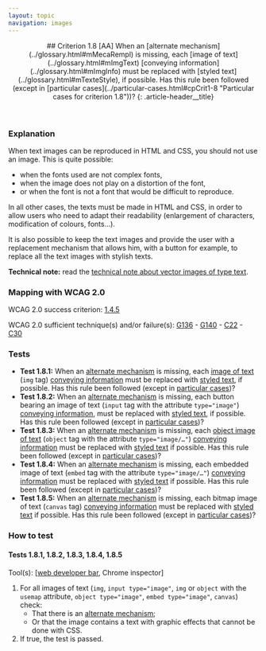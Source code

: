```yaml
---
layout: topic
navigation: images
---
```


<header>
## Criterion 1.8 [AA] <span>When an [alternate mechanism](../glossary.html#mMecaRempl) is missing, each [image of text](../glossary.html#mImgText) [conveying information](../glossary.html#mImgInfo) must be replaced with [styled text](../glossary.html#mTexteStyle), if possible. Has this rule been followed (except in [particular cases](../particular-cases.html#cpCrit1-8 "Particular cases for criterion 1.8"))?</span>
{: .article-header__title}
</header>

### Explanation

When text images can be reproduced in HTML and CSS, you should not use an image. This is quite possible:

* when the fonts used are not complex fonts,
* when the image does not play on a distortion of the font,
* or when the font is not a font that would be difficult to reproduce.

In all other cases, the texts must be made in HTML and CSS, in order to allow users who need to adapt their readability (enlargement of characters, modification of colours, fonts...).

It is also possible to keep the text images and provide the user with a replacement mechanism that allows him, with a button for example, to replace all the text images with stylish texts.

**Technical note:** read the [technical note about vector images of type text](../technical-notes.html#TNcrit1-8).

### Mapping with WCAG 2.0

WCAG 2.0 success criterion: [1.4.5](http://www.w3.org/TR/WCAG20/#visual-audio-contrast-text-presentation)

WCAG 2.0 sufficient technique(s) and/or failure(s): [G136](http://www.w3.org/TR/WCAG-TECHS/G136.html) - [G140](http://www.w3.org/TR/WCAG-TECHS/G140.html) - [C22](http://www.w3.org/TR/WCAG-TECHS/C22.html) - [C30](http://www.w3.org/TR/WCAG-TECHS/C30.html)

### Tests

*   **Test 1.8.1:** When an [alternate mechanism](../glossary.html#mMecaRempl) is missing, each [image of text](../glossary.html#mImgText) (`img` tag) [conveying information](../glossary.html#mImgInfo) must be replaced with [styled text](../glossary.html#mTexteStyle), if possible. Has this rule been followed (except in [particular cases](./particular-cases.html#cpCrit1-8 "Particular cases for criterion 1.8"))?
*   **Test 1.8.2:** When an [alternate mechanism](../glossary.html#mMecaRempl) is missing, each button bearing an image of text (`input` tag with the attribute `type="image"`) [conveying information](../glossary.html#mImgInfo), must be replaced with [styled text](../glossary.html#mTexteStyle), if possible. Has this rule been followed (except in [particular cases](./particular-cases.html#cpCrit1-8 "Particular cases for criterion 1.8"))?
*   **Test 1.8.3:** When an [alternate mechanism](../glossary.html#mMecaRempl) is missing, each [object image of text](../glossary.html#mImgTextObj) (`object` tag with the attribute `type="image/…"`) [conveying information](../glossary.html#mImgInfo) must be replaced with [styled text](../glossary.html#mTexteStyle) if possible. Has this rule been followed (except in [particular cases](./particular-cases.html#cpCrit1-8 "Particular cases for criterion 1.8"))?
*   **Test 1.8.4:** When an [alternate mechanism](../glossary.html#mMecaRempl) is missing, each embedded image of text (`embed` tag with the attribute `type="image/…"`) [conveying information](../glossary.html#mImgInfo) must be replaced with [styled text](../glossary.html#mTexteStyle) if possible. Has this rule been followed (except in [particular cases](./particular-cases.html#cpCrit1-8 "Particular cases for criterion 1.8"))?
*   **Test 1.8.5:** When an [alternate mechanism](../glossary.html#mMecaRempl) is missing, each bitmap image of text (`canvas` tag) [conveying information](../glossary.html#mImgInfo) must be replaced with [styled text](../glossary.html#mTexteStyle) if possible. Has this rule been followed (except in [particular cases](./particular-cases.html#cpCrit1-8 "Particular cases for criterion 1.8"))?

### How to test

#### Tests 1.8.1, 1.8.2, 1.8.3, 1.8.4, 1.8.5

Tool(s): [[web developer bar](../tools.html#web-developer-bar), Chrome inspector]

1.  For all images of text (`img`, `input type="image"`, `img` or `object` with the `usemap` attribute, `object type="image"`, `embed type="image"`, `canvas`) check:
    *   That there is an [alternate mechanism](../glossary.html#mMecaRempl);
    *   Or that the image contains a text with graphic effects that cannot be done with CSS.
2.  If true, the test is passed.
